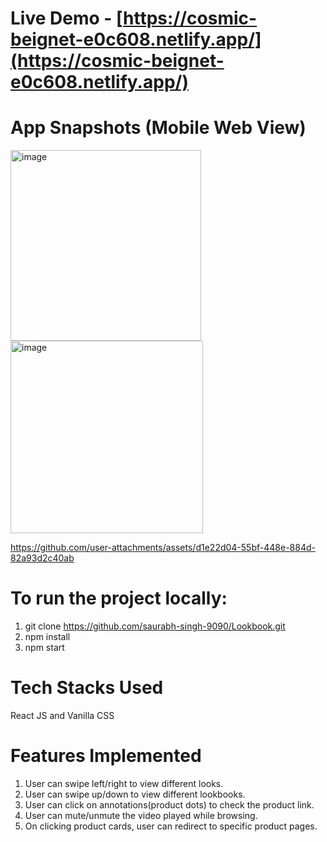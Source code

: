 # Live Demo  - [https://cosmic-beignet-e0c608.netlify.app/](https://cosmic-beignet-e0c608.netlify.app/)

# App Snapshots (Mobile Web View)

<img width="305" alt="image" src="https://github.com/user-attachments/assets/9947138b-a56a-4279-98a8-c087d315ce44">
<img width="308" alt="image" src="https://github.com/user-attachments/assets/da75b632-d6c2-4eb7-a959-c17f3165d597">

https://github.com/user-attachments/assets/d1e22d04-55bf-448e-884d-82a93d2c40ab

# To run the project locally:

1. git clone https://github.com/saurabh-singh-9090/Lookbook.git
2. npm install
3. npm start

# Tech Stacks Used
React JS and Vanilla CSS

# Features Implemented
1. User can swipe left/right to view different looks.
2. User can swipe up/down to view different lookbooks.
3. User can click on annotations(product dots) to check the product link.
4. User can mute/unmute the video played while browsing.
5. On clicking product cards, user can redirect to specific product pages.

